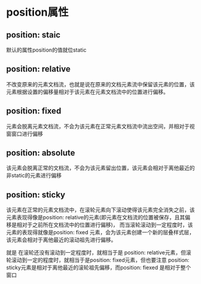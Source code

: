 # position属性

## position: staic

默认的属性position的值就位static

## position: relative

不改变原来的元素文档流，也就是说在原来的文档元素流中保留该元素的位置，该元素根据设置的偏移量相对于该元素在元素文档流中的位置进行偏移。

## position: fixed

元素会脱离元素文档流，不会为该元素在正常元素文档流中流出空间，并相对于视窗窗口进行偏移

## position: absolute

该元素会脱离正常的文档流，不会为该元素留出位置，该元素会相对于离他最近的非static的元素进行偏移

## position: sticky

该元素在正常的元素文档流中，在滚轮元素向下滚动使得该元素完全消失之前，该元素表现得像是position: relative的元素(即元素在文档流的位置被保存，且其偏移是相对于之前所在文档流中的位置进行偏移)， 而当滚轮滚动到一定程度时，该元素的表现得就像是position: fixed 元素，会为该元素创建一个新的层叠样式层，该元素会相对于离他最近的滚动祖先进行偏移。

就是 在滚轮还没有滚动到一定程度时，就相当于是 position: relative元素，但滚轮滚动到一定的程度时，就相当于是position: fixed元素，但也要注意 position: sticky元素是相对于离他最近的滚轮祖先偏移，而position: fiexed 是相对于整个窗口